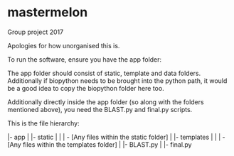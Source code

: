 # mastermelon
Group project 2017

Apologies for how unorganised this is.

To run the software, ensure you have the app folder:

The app folder should consist of static, template and data folders. Additionally if biopython needs to be brought into the python path, it would be a good idea to copy the biopython folder here too.

Additionally directly inside the app folder (so along with the folders mentioned above), you need the BLAST.py and final.py scripts.

This is the file hierarchy:

|- app
|
|- static
|       |
|       - [Any files within the static folder]
|
|- templates
|       |
|       - [Any files within the templates folder]
|
|- BLAST.py
|
|- final.py
